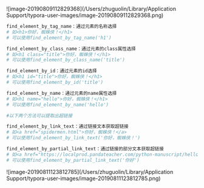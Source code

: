 ![image-20190809112829368](/Users/zhuguolin/Library/Application Support/typora-user-images/image-20190809112829368.png)

```python
find_element_by_tag_name：通过元素的名称选择
# 如<h1>你好，蜘蛛侠！</h1> 
# 可以使用find_element_by_tag_name('h1')

find_element_by_class_name：通过元素的class属性选择
# 如<h1 class="title">你好，蜘蛛侠！</h1>
# 可以使用find_element_by_class_name('title')

find_element_by_id：通过元素的id选择
# 如<h1 id="title">你好，蜘蛛侠！</h1> 
# 可以使用find_element_by_id('title')

find_element_by_name：通过元素的name属性选择
# 如<h1 name="hello">你好，蜘蛛侠！</h1> 
# 可以使用find_element_by_name('hello')

#以下两个方法可以提取出超链接

find_element_by_link_text：通过链接文本获取超链接
# 如<a href="spidermen.html">你好，蜘蛛侠！</a>
# 可以使用find_element_by_link_text('你好，蜘蛛侠！')

find_element_by_partial_link_text：通过链接的部分文本获取超链接
# 如<a href="https://localprod.pandateacher.com/python-manuscript/hello-spiderman/">你好，蜘蛛侠！</a>
# 可以使用find_element_by_partial_link_text('你好')
```

![image-20190811123812785](/Users/zhuguolin/Library/Application Support/typora-user-images/image-20190811123812785.png)

